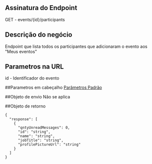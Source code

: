 
## Assinatura do Endpoint
GET - events/{id}/participants

## Descrição do negócio
Endpoint que lista todos os participantes que adicionaram o evento aos "Meus eventos"

## Parametros na URL
id - Identificador do evento

##Parametros em cabeçalho
[Parâmetros Padrão](/API-\(Endpoints\)/Parâmetros-Padrão)

##Objeto de envio
Não se aplica

##Objeto de retorno

```
{
  "response": [
    {
      "qntyUnreadMessages": 0,
      "id": "string",
      "name": "string",
      "jobTitle": "string",
      "profilePictureUrl": "string"
    }
  ]
}
```
